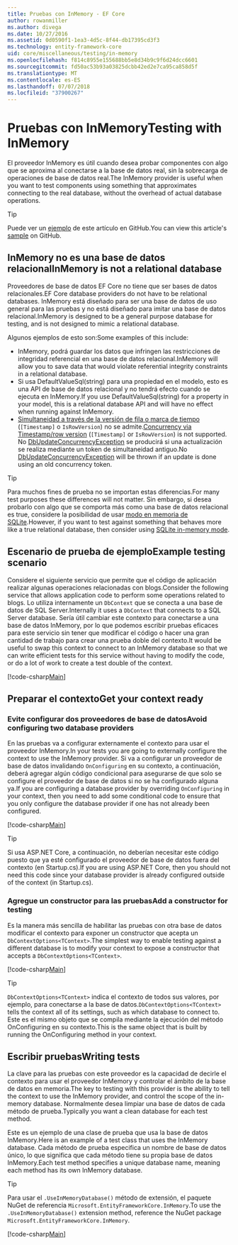 ```yaml
---
title: Pruebas con InMemory - EF Core
author: rowanmiller
ms.author: divega
ms.date: 10/27/2016
ms.assetid: 0d0590f1-1ea3-4d5c-8f44-db17395cd3f3
ms.technology: entity-framework-core
uid: core/miscellaneous/testing/in-memory
ms.openlocfilehash: f814c8955e155688bb5e8d34b9c9f6d24dcc6601
ms.sourcegitcommit: fd50ac53b93a03825dcbb42ed2e7ca95ca858d5f
ms.translationtype: MT
ms.contentlocale: es-ES
ms.lasthandoff: 07/07/2018
ms.locfileid: "37900267"
---
```

# <a name="testing-with-inmemory"></a><span data-ttu-id="7be91-102">Pruebas con InMemory</span><span class="sxs-lookup"><span data-stu-id="7be91-102">Testing with InMemory</span></span>

<span data-ttu-id="7be91-103">El proveedor InMemory es útil cuando desea probar componentes con algo que se aproxima al conectarse a la base de datos real, sin la sobrecarga de operaciones de base de datos real.</span><span class="sxs-lookup"><span data-stu-id="7be91-103">The InMemory provider is useful when you want to test components using something that approximates connecting to the real database, without the overhead of actual database operations.</span></span>

> [!TIP]  
> <span data-ttu-id="7be91-104">Puede ver un [ejemplo](https://github.com/aspnet/EntityFramework.Docs/tree/master/samples/core/Miscellaneous/Testing) de este artículo en GitHub.</span><span class="sxs-lookup"><span data-stu-id="7be91-104">You can view this article's [sample](https://github.com/aspnet/EntityFramework.Docs/tree/master/samples/core/Miscellaneous/Testing) on GitHub.</span></span>

## <a name="inmemory-is-not-a-relational-database"></a><span data-ttu-id="7be91-105">InMemory no es una base de datos relacional</span><span class="sxs-lookup"><span data-stu-id="7be91-105">InMemory is not a relational database</span></span>

<span data-ttu-id="7be91-106">Proveedores de base de datos EF Core no tiene que ser bases de datos relacionales.</span><span class="sxs-lookup"><span data-stu-id="7be91-106">EF Core database providers do not have to be relational databases.</span></span> <span data-ttu-id="7be91-107">InMemory está diseñado para ser una base de datos de uso general para las pruebas y no está diseñado para imitar una base de datos relacional.</span><span class="sxs-lookup"><span data-stu-id="7be91-107">InMemory is designed to be a general purpose database for testing, and is not designed to mimic a relational database.</span></span>

<span data-ttu-id="7be91-108">Algunos ejemplos de esto son:</span><span class="sxs-lookup"><span data-stu-id="7be91-108">Some examples of this include:</span></span>

* <span data-ttu-id="7be91-109">InMemory, podrá guardar los datos que infringen las restricciones de integridad referencial en una base de datos relacional.</span><span class="sxs-lookup"><span data-stu-id="7be91-109">InMemory will allow you to save data that would violate referential integrity constraints in a relational database.</span></span>
* <span data-ttu-id="7be91-110">Si usa DefaultValueSql(string) para una propiedad en el modelo, esto es una API de base de datos relacional y no tendrá efecto cuando se ejecuta en InMemory.</span><span class="sxs-lookup"><span data-stu-id="7be91-110">If you use DefaultValueSql(string) for a property in your model, this is a relational database API and will have no effect when running against InMemory.</span></span>
* <span data-ttu-id="7be91-111">[Simultaneidad a través de la versión de fila o marca de tiempo](xref:core/modeling/concurrency#timestamprow-version) (`[Timestamp]` o `IsRowVersion`) no se admite.</span><span class="sxs-lookup"><span data-stu-id="7be91-111">[Concurrency via Timestamp/row version](xref:core/modeling/concurrency#timestamprow-version) (`[Timestamp]` or `IsRowVersion`) is not supported.</span></span> <span data-ttu-id="7be91-112">No [DbUpdateConcurrencyException](https://docs.microsoft.com/dotnet/api/microsoft.entityframeworkcore.dbupdateconcurrencyexception) se producirá si una actualización se realiza mediante un token de simultaneidad antiguo.</span><span class="sxs-lookup"><span data-stu-id="7be91-112">No [DbUpdateConcurrencyException](https://docs.microsoft.com/dotnet/api/microsoft.entityframeworkcore.dbupdateconcurrencyexception) will be thrown if an update is done using an old concurrency token.</span></span>

> [!TIP]  
> <span data-ttu-id="7be91-113">Para muchos fines de prueba no se importan estas diferencias.</span><span class="sxs-lookup"><span data-stu-id="7be91-113">For many test purposes these differences will not matter.</span></span> <span data-ttu-id="7be91-114">Sin embargo, si desea probarlo con algo que se comporta más como una base de datos relacional es true, considere la posibilidad de usar [modo en memoria de SQLite](sqlite.md).</span><span class="sxs-lookup"><span data-stu-id="7be91-114">However, if you want to test against something that behaves more like a true relational database, then consider using [SQLite in-memory mode](sqlite.md).</span></span>

## <a name="example-testing-scenario"></a><span data-ttu-id="7be91-115">Escenario de prueba de ejemplo</span><span class="sxs-lookup"><span data-stu-id="7be91-115">Example testing scenario</span></span>

<span data-ttu-id="7be91-116">Considere el siguiente servicio que permite que el código de aplicación realizar algunas operaciones relacionadas con blogs.</span><span class="sxs-lookup"><span data-stu-id="7be91-116">Consider the following service that allows application code to perform some operations related to blogs.</span></span> <span data-ttu-id="7be91-117">Lo utiliza internamente un `DbContext` que se conecta a una base de datos de SQL Server.</span><span class="sxs-lookup"><span data-stu-id="7be91-117">Internally it uses a `DbContext` that connects to a SQL Server database.</span></span> <span data-ttu-id="7be91-118">Sería útil cambiar este contexto para conectarse a una base de datos InMemory, por lo que podemos escribir pruebas eficaces para este servicio sin tener que modificar el código o hacer una gran cantidad de trabajo para crear una prueba doble del contexto.</span><span class="sxs-lookup"><span data-stu-id="7be91-118">It would be useful to swap this context to connect to an InMemory database so that we can write efficient tests for this service without having to modify the code, or do a lot of work to create a test double of the context.</span></span>

[!code-csharp[Main](../../../../samples/core/Miscellaneous/Testing/BusinessLogic/BlogService.cs)]

## <a name="get-your-context-ready"></a><span data-ttu-id="7be91-119">Preparar el contexto</span><span class="sxs-lookup"><span data-stu-id="7be91-119">Get your context ready</span></span>

### <a name="avoid-configuring-two-database-providers"></a><span data-ttu-id="7be91-120">Evite configurar dos proveedores de base de datos</span><span class="sxs-lookup"><span data-stu-id="7be91-120">Avoid configuring two database providers</span></span>

<span data-ttu-id="7be91-121">En las pruebas va a configurar externamente el contexto para usar el proveedor InMemory.</span><span class="sxs-lookup"><span data-stu-id="7be91-121">In your tests you are going to externally configure the context to use the InMemory provider.</span></span> <span data-ttu-id="7be91-122">Si va a configurar un proveedor de base de datos invalidando `OnConfiguring` en su contexto, a continuación, deberá agregar algún código condicional para asegurarse de que solo se configure el proveedor de base de datos si no se ha configurado alguna ya.</span><span class="sxs-lookup"><span data-stu-id="7be91-122">If you are configuring a database provider by overriding `OnConfiguring` in your context, then you need to add some conditional code to ensure that you only configure the database provider if one has not already been configured.</span></span>

[!code-csharp[Main](../../../../samples/core/Miscellaneous/Testing/BusinessLogic/BloggingContext.cs#OnConfiguring)]

> [!TIP]  
> <span data-ttu-id="7be91-123">Si usa ASP.NET Core, a continuación, no deberían necesitar este código puesto que ya esté configurado el proveedor de base de datos fuera del contexto (en Startup.cs).</span><span class="sxs-lookup"><span data-stu-id="7be91-123">If you are using ASP.NET Core, then you should not need this code since your database provider is already configured outside of the context (in Startup.cs).</span></span>

### <a name="add-a-constructor-for-testing"></a><span data-ttu-id="7be91-124">Agregue un constructor para las pruebas</span><span class="sxs-lookup"><span data-stu-id="7be91-124">Add a constructor for testing</span></span>

<span data-ttu-id="7be91-125">Es la manera más sencilla de habilitar las pruebas con otra base de datos modificar el contexto para exponer un constructor que acepta un `DbContextOptions<TContext>`.</span><span class="sxs-lookup"><span data-stu-id="7be91-125">The simplest way to enable testing against a different database is to modify your context to expose a constructor that accepts a `DbContextOptions<TContext>`.</span></span>

[!code-csharp[Main](../../../../samples/core/Miscellaneous/Testing/BusinessLogic/BloggingContext.cs#Constructors)]

> [!TIP]  
> <span data-ttu-id="7be91-126">`DbContextOptions<TContext>` indica el contexto de todos sus valores, por ejemplo, para conectarse a la base de datos.</span><span class="sxs-lookup"><span data-stu-id="7be91-126">`DbContextOptions<TContext>` tells the context all of its settings, such as which database to connect to.</span></span> <span data-ttu-id="7be91-127">Este es el mismo objeto que se compila mediante la ejecución del método OnConfiguring en su contexto.</span><span class="sxs-lookup"><span data-stu-id="7be91-127">This is the same object that is built by running the OnConfiguring method in your context.</span></span>

## <a name="writing-tests"></a><span data-ttu-id="7be91-128">Escribir pruebas</span><span class="sxs-lookup"><span data-stu-id="7be91-128">Writing tests</span></span>

<span data-ttu-id="7be91-129">La clave para las pruebas con este proveedor es la capacidad de decirle el contexto para usar el proveedor InMemory y controlar el ámbito de la base de datos en memoria.</span><span class="sxs-lookup"><span data-stu-id="7be91-129">The key to testing with this provider is the ability to tell the context to use the InMemory provider, and control the scope of the in-memory database.</span></span> <span data-ttu-id="7be91-130">Normalmente desea limpiar una base de datos de cada método de prueba.</span><span class="sxs-lookup"><span data-stu-id="7be91-130">Typically you want a clean database for each test method.</span></span>

<span data-ttu-id="7be91-131">Este es un ejemplo de una clase de prueba que usa la base de datos InMemory.</span><span class="sxs-lookup"><span data-stu-id="7be91-131">Here is an example of a test class that uses the InMemory database.</span></span> <span data-ttu-id="7be91-132">Cada método de prueba especifica un nombre de base de datos único, lo que significa que cada método tiene su propia base de datos InMemory.</span><span class="sxs-lookup"><span data-stu-id="7be91-132">Each test method specifies a unique database name, meaning each method has its own InMemory database.</span></span>

>[!TIP]
> <span data-ttu-id="7be91-133">Para usar el `.UseInMemoryDatabase()` método de extensión, el paquete NuGet de referencia `Microsoft.EntityFrameworkCore.InMemory`.</span><span class="sxs-lookup"><span data-stu-id="7be91-133">To use the `.UseInMemoryDatabase()` extension method, reference the NuGet package `Microsoft.EntityFrameworkCore.InMemory`.</span></span>

[!code-csharp[Main](../../../../samples/core/Miscellaneous/Testing/TestProject/InMemory/BlogServiceTests.cs)]
